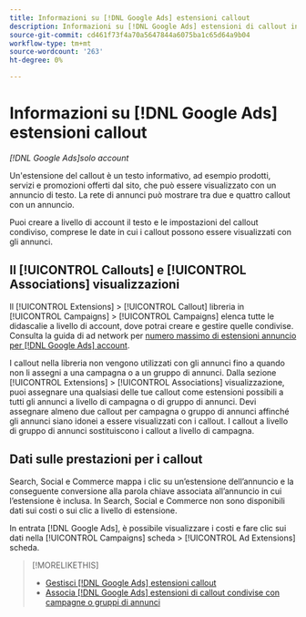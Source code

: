 ```yaml
---
title: Informazioni su [!DNL Google Ads] estensioni callout
description: Informazioni su [!DNL Google Ads] estensioni di callout in Search, Social e Commerce.
source-git-commit: cd461f73f4a70a5647844a6075ba1c65d64a9b04
workflow-type: tm+mt
source-wordcount: '263'
ht-degree: 0%

---
```


# Informazioni su [!DNL Google Ads] estensioni callout

*[!DNL Google Ads]solo account*

Un&#39;estensione del callout è un testo informativo, ad esempio prodotti, servizi e promozioni offerti dal sito, che può essere visualizzato con un annuncio di testo. La rete di annunci può mostrare tra due e quattro callout con un annuncio.

Puoi creare a livello di account il testo e le impostazioni del callout condiviso, comprese le date in cui i callout possono essere visualizzati con gli annunci.

## Il [!UICONTROL Callouts] e [!UICONTROL Associations] visualizzazioni

Il [!UICONTROL Extensions] > [!UICONTROL Callout] libreria in [!UICONTROL Campaigns] > [!UICONTROL Campaigns] elenca tutte le didascalie a livello di account, dove potrai creare e gestire quelle condivise. Consulta la guida di ad network per [numero massimo di estensioni annuncio per [!DNL Google Ads] account](https://support.google.com/google-ads/answer/6372658?hl=en).

I callout nella libreria non vengono utilizzati con gli annunci fino a quando non li assegni a una campagna o a un gruppo di annunci. Dalla sezione [!UICONTROL Extensions] > [!UICONTROL Associations] visualizzazione, puoi assegnare una qualsiasi delle tue callout come estensioni possibili a tutti gli annunci a livello di campagna o di gruppo di annunci. Devi assegnare almeno due callout per campagna o gruppo di annunci affinché gli annunci siano idonei a essere visualizzati con i callout. I callout a livello di gruppo di annunci sostituiscono i callout a livello di campagna.

## Dati sulle prestazioni per i callout

Search, Social e Commerce mappa i clic su un’estensione dell’annuncio e la conseguente conversione alla parola chiave associata all’annuncio in cui l’estensione è inclusa. In Search, Social e Commerce non sono disponibili dati sui costi o sui clic a livello di estensione.

In entrata [!DNL Google Ads], è possibile visualizzare i costi e fare clic sui dati nella [!UICONTROL Campaigns] scheda > [!UICONTROL Ad Extensions] scheda.

>[!MORELIKETHIS]
>
>* [Gestisci [!DNL Google Ads] estensioni callout](callout-extension-manage.md)
>* [Associa [!DNL Google Ads] estensioni di callout condivise con campagne o gruppi di annunci](callout-extension-associate.md)

